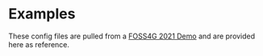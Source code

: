 # Examples

These config files are pulled from a [FOSS4G 2021 Demo](https://gist.github.com/jsanz/2d2b6a277bc466e47ee4f7d86403dcc6) and are provided here as reference.